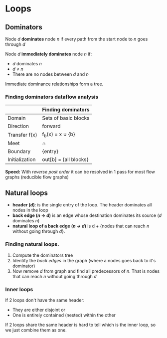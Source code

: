 # Loops

## Dominators
Node _d_ **dominates** node _n_ if every path from the start node to _n_ goes through _d_

Node _d_ **immediately dominates** node _n_ if:
  * _d_ dominates _n_
  * _d_ ≠ _n_
  * There are no nodes between _d_ and _n_
  
Immediate dominance relationships form a tree.

### Finding dominators dataflow analysis

|                 | Finding dominators                                               |
| --------------- | ---------------------------------------------------------------- |
| Domain          | Sets of basic blocks                                             |
| Direction       | forward                                                          |
| Transfer f(x)   | f<sub>b</sub>(x) = x ∪ {b}                                       |
| Meet            | ∩                                                                |
| Boundary        | {entry}                                                          |
| Initialization  | out[b] = {all blocks}                                            |

**Speed:** With _reverse post order_ it can be resolved in 1 pass for most flow graphs (reducible flow graphs)

## Natural loops

* **header (_d_)**:  is the single entry of the loop. The header dominates all nodes in the loop
* **back edge (_n_ → _d_)** is an edge whose destination dominates its source (_d_ dominates _n_)
* **natural loop of a back edge (_n_ → _d_)** is d + {nodes that can reach _n_ without going through _d_}. 

### Finding natural loops.

1. Compute the dominators tree
2. Identify the *back edges* in the graph (where a nodes goes back to it's dominator)
2. Now remove _d_ from graph and find all predecessors of _n_. That is nodes that can reach _n_ without going through _d_

### Inner loops
If 2 loops don't have the same header:
 * They are either disjoint or
 * One is entirely contained (nested) within the other
  
If 2 loops share the same header is hard to tell which is the inner loop, so we just combine them as one. 
